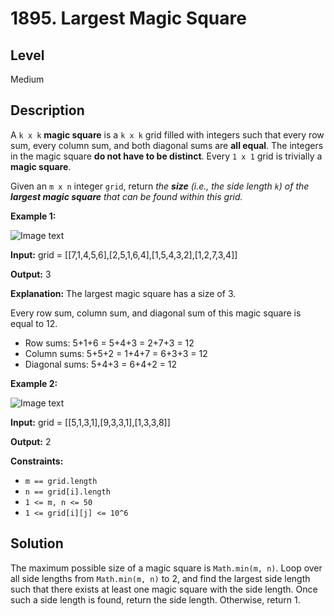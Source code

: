 # 1895. Largest Magic Square
## Level
Medium

## Description
A `k x k` **magic square** is a `k x k` grid filled with integers such that every row sum, every column sum, and both diagonal sums are **all equal**. The integers in the magic square **do not have to be distinct**. Every `1 x 1` grid is trivially a **magic square**.

Given an `m x n` integer `grid`, return *the **size** (i.e., the side length `k`) of the **largest magic square** that can be found within this grid.*

**Example 1:**

![Image text](https://assets.leetcode.com/uploads/2021/05/29/magicsquare-grid.jpg)

**Input:** grid = [[7,1,4,5,6],[2,5,1,6,4],[1,5,4,3,2],[1,2,7,3,4]]

**Output:** 3

**Explanation:** The largest magic square has a size of 3.

Every row sum, column sum, and diagonal sum of this magic square is equal to 12.
- Row sums: 5+1+6 = 5+4+3 = 2+7+3 = 12
- Column sums: 5+5+2 = 1+4+7 = 6+3+3 = 12
- Diagonal sums: 5+4+3 = 6+4+2 = 12

**Example 2:**

![Image text](https://assets.leetcode.com/uploads/2021/05/29/magicsquare2-grid.jpg)

**Input:** grid = [[5,1,3,1],[9,3,3,1],[1,3,3,8]]

**Output:** 2

**Constraints:**

* `m == grid.length`
* `n == grid[i].length`
* `1 <= m, n <= 50`
* `1 <= grid[i][j] <= 10^6`

## Solution
The maximum possible size of a magic square is `Math.min(m, n)`. Loop over all side lengths from `Math.min(m, n)` to 2, and find the largest side length such that there exists at least one magic square with the side length. Once such a side length is found, return the side length. Otherwise, return 1.
